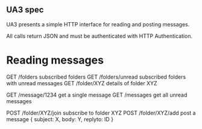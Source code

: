 UA3 spec
--------

UA3 presents a simple HTTP interface for reading and posting messages.

All calls return JSON and must be authenticated with HTTP Authentication.

Reading messages
================

GET /folders             subscribed folders
GET /folders/unread      subscribed folders with unread messages
GET /folder/XYZ          details of folder XYZ

GET /message/1234        get a single message
GET /messages            get all unread messages

POST /folder/XYZ/join    subscribe to folder XYZ
POST /folder/XYZ/add     post a message
{ subject: X, body: Y, replyto: ID }
